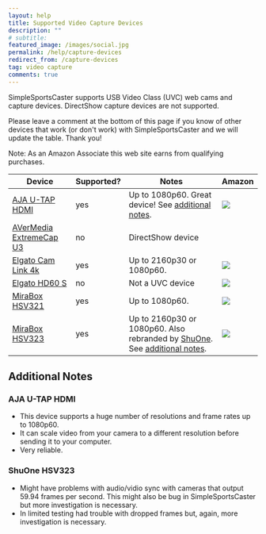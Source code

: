 ```yaml
---
layout: help
title: Supported Video Capture Devices
description: ""
# subtitle: 
featured_image: /images/social.jpg
permalink: /help/capture-devices
redirect_from: /capture-devices
tag: video capture
comments: true
---
```


SimpleSportsCaster supports USB Video Class (UVC) web cams and capture devices. DirectShow capture devices are not supported.

Please leave a comment at the bottom of this page if you know of other devices that work (or don't work) with SimpleSportsCaster and we will update the table. Thank you! 

Note: As an Amazon Associate this web site earns from qualifying purchases.

| Device | Supported? | Notes | Amazon |
|--------|------------|-------|--------|
| [AJA U-TAP HDMI](https://www.aja.com/products/u-tap-hdmi) | yes | Up to 1080p60. Great device! See [additional notes](#aja-u-tap-hdmi). | <a href="https://www.amazon.com/U-TAP-HDMI-Simple-Powered-Capture/dp/B01LXKKT0E/ref=as_li_ss_il?crid=2GMH919RBCQZ4&keywords=aja+u-tap+hdmi&qid=1566536007&s=electronics&sprefix=AJA+U,electronics,188&sr=1-3&linkCode=li1&tag=zofwarellc-20&linkId=280f0e54a9290c2ae081136671fad7d9&language=en_US" target="_blank"><img border="0" src="//ws-na.amazon-adsystem.com/widgets/q?_encoding=UTF8&ASIN=B01LXKKT0E&Format=_SL110_&ID=AsinImage&MarketPlace=US&ServiceVersion=20070822&WS=1&tag=zofwarellc-20&language=en_US" ></a><img src="https://ir-na.amazon-adsystem.com/e/ir?t=zofwarellc-20&language=en_US&l=li1&o=1&a=B01LXKKT0E" width="1" height="1" border="0" alt="" style="border:none !important; margin:0px !important;" /> |
| [AVerMedia ExtremeCap U3](https://www.avermedia.com/us/product-detail/CV710) | no | DirectShow device |  |
| [Elgato Cam Link 4k](https://www.elgato.com/en/gaming/cam-link-4k) | yes | Up to 2160p30 or 1080p60. | <a href="https://www.amazon.com/Elgato-Cam-Link-Broadcast-Camcorder/dp/B07K3FN5MR/ref=as_li_ss_il?crid=2IS7UM8O8LRKC&keywords=elgato+camlink+4k&qid=1566536551&s=electronics&sprefix=elgato+camlink,electronics,187&sr=1-1&linkCode=li1&tag=zofwarellc-20&linkId=1564a0651391301ac03f34efd942fa4f&language=en_US" target="_blank"><img border="0" src="//ws-na.amazon-adsystem.com/widgets/q?_encoding=UTF8&ASIN=B07K3FN5MR&Format=_SL110_&ID=AsinImage&MarketPlace=US&ServiceVersion=20070822&WS=1&tag=zofwarellc-20&language=en_US" ></a><img src="https://ir-na.amazon-adsystem.com/e/ir?t=zofwarellc-20&language=en_US&l=li1&o=1&a=B07K3FN5MR" width="1" height="1" border="0" alt="" style="border:none !important; margin:0px !important;" /> |
| [Elgato HD60 S](https://www.elgato.com/en/gaming/game-capture-hd60-s) | no | Not a UVC device | <a href="https://www.amazon.com/Elgato-Game-Capture-HD60-PlayStation/dp/B01DRWCOGA/ref=as_li_ss_il?keywords=elgato+hd60s&qid=1566537167&s=electronics&sr=1-1&linkCode=li1&tag=zofwarellc-20&linkId=1ffb262e70a31222de6e3248fc15e2a5&language=en_US" target="_blank"><img border="0" src="//ws-na.amazon-adsystem.com/widgets/q?_encoding=UTF8&ASIN=B01DRWCOGA&Format=_SL110_&ID=AsinImage&MarketPlace=US&ServiceVersion=20070822&WS=1&tag=zofwarellc-20&language=en_US" ></a><img src="https://ir-na.amazon-adsystem.com/e/ir?t=zofwarellc-20&language=en_US&l=li1&o=1&a=B01DRWCOGA" width="1" height="1" border="0" alt="" style="border:none !important; margin:0px !important;" /> |
| [MiraBox HSV321](https://amzn.to/2ZmYvma) | yes | Up to 1080p60. | <a href="https://www.amazon.com/dp/B07C6KCBYB/ref=as_li_ss_il?th=1&linkCode=li2&tag=&linkId=faca02aaab73fd9705d3dea3299a18c5&language=en_US" target="_blank"><img border="0" src="//ws-na.amazon-adsystem.com/widgets/q?_encoding=UTF8&ASIN=B07C6KCBYB&Format=_SL160_&ID=AsinImage&MarketPlace=US&ServiceVersion=20070822&WS=1&tag=&language=en_US" ></a><img src="https://ir-na.amazon-adsystem.com/e/ir?t=&language=en_US&l=li2&o=1&a=B07C6KCBYB" width="1" height="1" border="0" alt="" style="border:none !important; margin:0px !important;" /> |
| [MiraBox HSV323](https://amzn.to/2HkKTOj) | yes | Up to 2160p30 or 1080p60. Also rebranded by [ShuOne](https://amzn.to/2HjFSW2). See [additional notes](#shuone-hsv323). | <a href="https://www.amazon.com/dp/B07MGPVX83/ref=as_li_ss_il?th=1&linkCode=li1&tag=&linkId=9f3a050d1be62f62e04f2c324b32c6ed&language=en_US" target="_blank"><img border="0" src="//ws-na.amazon-adsystem.com/widgets/q?_encoding=UTF8&ASIN=B07MGPVX83&Format=_SL110_&ID=AsinImage&MarketPlace=US&ServiceVersion=20070822&WS=1&tag=&language=en_US" ></a><img src="https://ir-na.amazon-adsystem.com/e/ir?t=&language=en_US&l=li1&o=1&a=B07MGPVX83" width="1" height="1" border="0" alt="" style="border:none !important; margin:0px !important;" /> |

## Additional Notes

### AJA U-TAP HDMI
* This device supports a huge number of resolutions and frame rates up to 1080p60.
* It can scale video from your camera to a different resolution before sending it to your computer.
* Very reliable.

### ShuOne HSV323
* Might have problems with audio/vidio sync with cameras that output 59.94 frames per second. This might also be bug in SimpleSportsCaster but more investigation is necessary.
* In limited testing had trouble with dropped frames but, again, more investigation is necessary.

<br/>
